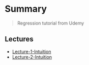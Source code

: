 # Summary

> Regression tutorial from Udemy

## Lectures
* [Lecture-1-Intuition](https://www.udemy.com/course/machinelearning/learn/lecture/5772258#overview)
* [Lecture-2-Intuition](https://www.udemy.com/course/machinelearning/learn/lecture/5772186#overview)